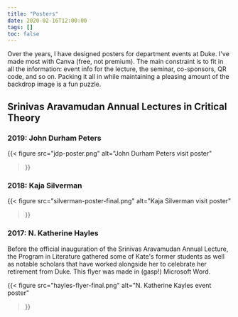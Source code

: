 ```yaml
---
title: "Posters"
date: 2020-02-16T12:00:00
tags: []
toc: false
---
```

Over the years, I have designed posters for department events at Duke. I've made most with Canva (free, not premium). The main constraint is to fit in all the information: event info for the lecture, the seminar, co-sponsors, QR code, and so on. Packing it all in while maintaining a pleasing amount of the backdrop image is a fun puzzle.

## Srinivas Aravamudan Annual Lectures in Critical Theory

### 2019: John Durham Peters

{{< figure 
  src="jdp-poster.png" 
  alt="John Durham Peters visit poster"
>}}

### 2018: Kaja Silverman

{{< figure
  src="silverman-poster-final.png"
  alt="Kaja Silverman visit poster"
>}}

### 2017: N. Katherine Hayles

Before the official inauguration of the Srinivas Aravamudan Annual Lecture, the Program in Literature gathered some of Kate's former students as well as notable scholars that have worked alongside her to celebrate her retirement from Duke. This flyer was made in (gasp!) Microsoft Word.

{{< figure
  src="hayles-flyer-final.png"
  alt="N. Katherine Kayles event poster"
>}}